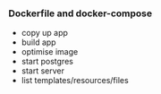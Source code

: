 ### Dockerfile and docker-compose

- copy up app
- build app
- optimise image
- start postgres
- start server
- list templates/resources/files

